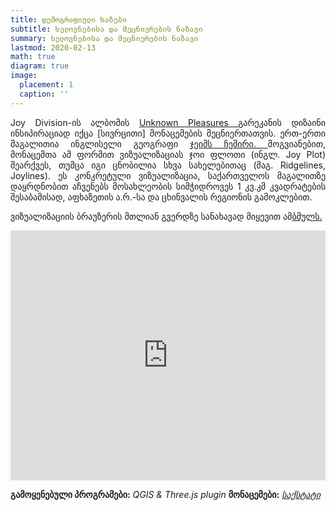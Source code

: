 ```yaml
---
title: დემოგრაფიული ხაზები
subtitle: ხელოვნებისა და მეცნიერების ნაზავი
summary: ხელოვნებისა და მეცნიერების ნაზავი
lastmod: 2020-02-13
math: true
diagram: true
image:
  placement: 1
  caption: ''
---
```

<style>
  img {
    transition:transform 0.25s ease;
    filter: grayscale(100%);
}
  img:hover {
    filter: grayscale(0);
}
</style>

<p align="justify">
Joy Division-ის ალბომის <a href="https://en.wikipedia.org/wiki/Unknown_Pleasures"> Unknown Pleasures </a> გარეკანის დიზაინი ინსიპირაციად იქცა [სივრცითი] მონაცემების მეცნიერთათვის. ერთ-ერთი მაგალითია ინგლისელი გეოგრაფი <a href="http://spatial.ly/2017/07/joy-division-population-surfaces-and-pioneering-electronic-cartography/">ჯეიმს ჩეშირი. </a> მოგვიანებით, მონაცემთა ამ ფორმით ვიზუალიზაციას ჯოი ფლოთი (ინგლ. Joy Plot) შეარქვეს, თუმცა იგი ცნობილია სხვა სახელებითაც (მაგ. Ridgelines, Joylines). 
ეს კონკრეტული ვიზუალიზაცია, საქართველოს მაგალითზე დაყრდნობით აჩვენებს მოსახლეობის სიმჭიდროვეს 1 კვ.კმ კვადრატების შესაბამისად, აფხაზეთის ა.რ.-სა და ცხინვალის რეგიონის გამოკლებით.</p>

<p align="justify">
ვიზუალიზაციის ბრაუზერის მთლიან გვერდზე სანახავად მიყევით ამ<a href="https://geojoylines.github.io/">ბმულს.</a></p>

<div>
<iframe src="https://geojoylines.github.io/" style="border:0px #ffffff none;" name="myiFrame" scrolling="no" frameborder="1" marginheight="0px" marginwidth="0px" height="400px" width=100% allowfullscreen></iframe>
</div>

**გამოყენებული პროგრამები:** _QGIS & Three.js plugin_ 
**მონაცემები:** [_საქსტატი_](http://gis.geostat.ge/GeoMap/layersw/index.html)